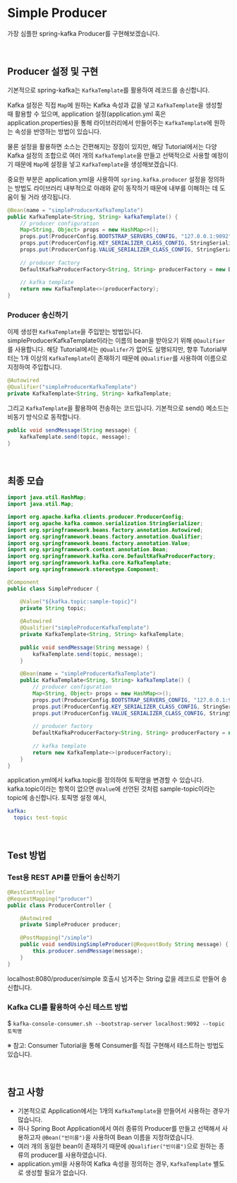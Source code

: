 # Simple Producer

가장 심플한 spring-kafka Producer를 구현해보겠습니다.

<br/>

## Producer 설정 및 구현
기본적으로 spring-kafka는 `KafkaTemplate`를 활용하여 레코드를 송신합니다.

Kafka 설정은 직접 `Map`에 원하는 Kafka 속성과 값을 넣고 `KafkaTemplate`을 생성할 때 활용할 수 있으며,
application 설정(application.yml 혹은 application.properties)을 통해 라이브러리에서 만들어주는 `KafkaTemplate`에 원하는 속성을 반영하는 방법이 있습니다.

물론 설정을 활용하면 소스는 간편해지는 장점이 있지만,
해당 Tutorial에서는 다양 Kafka 설정의 조합으로 여러 개의 `KafkaTemplate`을 만들고 선택적으로 사용할 예정이기 때문에 `Map`에 설정을 넣고 `KafkaTemplate`을 생성해보겠습니다.

중요한 부분은 application.yml을 사용하여 `spring.kafka.producer` 설정을 정의하는 방법도 라이브러리 내부적으로 아래와 같이 동작하기 때문에 내부를 이해하는 데 도움이 될 거라 생각됩니다.
```java
@Bean(name = "simpleProducerKafkaTemplate")
public KafkaTemplate<String, String> kafkaTemplate() {
    // producer configuration
    Map<String, Object> props = new HashMap<>();
    props.put(ProducerConfig.BOOTSTRAP_SERVERS_CONFIG, "127.0.0.1:9092");
    props.put(ProducerConfig.KEY_SERIALIZER_CLASS_CONFIG, StringSerializer.class);
    props.put(ProducerConfig.VALUE_SERIALIZER_CLASS_CONFIG, StringSerializer.class);
    
    // producer factory
    DefaultKafkaProducerFactory<String, String> producerFactory = new DefaultKafkaProducerFactory<>(props);
    
    // kafka template
    return new KafkaTemplate<>(producerFactory);
}
```

### Producer 송신하기
이제 생성한 `KafkaTemplate`을 주입받는 방법입니다.
simpleProducerKafkaTemplate이라는 이름의 bean을 받아오기 위해 `@Qaulifier`를 사용합니다.
해당 Tutorial에서는 `@Qualifer`가 없어도 실행되지만, 향후 Tutorial부터는 1개 이상의 `KafkaTemplate`이 존재하기 때문에 `@Qualifier`를 사용하여 이름으로 지정하여 주입합니다.
```java
@Autowired
@Qualifier("simpleProducerKafkaTemplate")
private KafkaTemplate<String, String> kafkaTemplate;
```

그리고 `KafkaTemplate`을 활용하여 전송하는 코드입니다.
기본적으로 send() 메소드는 비동기 방식으로 동작합니다.
```java
public void sendMessage(String message) {
    kafkaTemplate.send(topic, message);
}
```

<br/>

## 최종 모습
```java
import java.util.HashMap;
import java.util.Map;

import org.apache.kafka.clients.producer.ProducerConfig;
import org.apache.kafka.common.serialization.StringSerializer;
import org.springframework.beans.factory.annotation.Autowired;
import org.springframework.beans.factory.annotation.Qualifier;
import org.springframework.beans.factory.annotation.Value;
import org.springframework.context.annotation.Bean;
import org.springframework.kafka.core.DefaultKafkaProducerFactory;
import org.springframework.kafka.core.KafkaTemplate;
import org.springframework.stereotype.Component;

@Component
public class SimpleProducer {

    @Value("${kafka.topic:sample-topic}")
    private String topic;
    
    @Autowired
    @Qualifier("simpleProducerKafkaTemplate")
    private KafkaTemplate<String, String> kafkaTemplate;
    
    public void sendMessage(String message) {
        kafkaTemplate.send(topic, message);
    }
    
    @Bean(name = "simpleProducerKafkaTemplate")
    public KafkaTemplate<String, String> kafkaTemplate() {
        // producer configuration
        Map<String, Object> props = new HashMap<>();
        props.put(ProducerConfig.BOOTSTRAP_SERVERS_CONFIG, "127.0.0.1:9092");
        props.put(ProducerConfig.KEY_SERIALIZER_CLASS_CONFIG, StringSerializer.class);
        props.put(ProducerConfig.VALUE_SERIALIZER_CLASS_CONFIG, StringSerializer.class);
        
        // producer factory
        DefaultKafkaProducerFactory<String, String> producerFactory = new DefaultKafkaProducerFactory<>(props);
        
        // kafka template
        return new KafkaTemplate<>(producerFactory);
    }
}
```

application.yml에서 kafka.topic를 정의하여 토픽명을 변경할 수 있습니다.
kafka.topic이라는 항목이 없으면 `@Value`에 선언된 것처럼 sample-topic이라는 topic에 송신합니다.
토픽명 설정 예시,
```yml
kafka:
  topic: test-topic
```

<br/>

## Test 방법 
### Test용 REST API를 만들어 송신하기 
```java
@RestController
@RequestMapping("producer")
public class ProducerController {

    @Autowired
    private SimpleProducer producer;
    
    @PostMapping("/simple")
    public void sendUsingSimpleProducer(@RequestBody String message) {
        this.producer.sendMessage(message);
    }
}
```
localhost:8080/producer/simple 호출시 넘겨주는 String 값을 레코드로 만들어 송신합니다.

### Kafka CLI를 활용하여 수신 테스트 방법
$ `kafka-console-consumer.sh --bootstrap-server localhost:9092 --topic 토픽명`

※ 참고: Consumer Tutorial을 통해 Consumer를 직접 구현해서 테스트하는 방법도 있습니다.

<br/>

## 참고 사항
* 기본적으로 Application에서는 1개의 `KafkaTemplate`을 만들어서 사용하는 경우가 많습니다.
* 하나 Spring Boot Application에서 여러 종류의 Producer를 만들고 선택해서 사용하고자 `@Bean("빈이름")`을 사용하여 Bean 이름을 지정하였습니다.
* 여러 개의 동일한 bean이 존재하기 때문에 `@Qualifier("빈이름")`으로 원하는 종류의 producer를 사용하였습니다.
* application.yml을 사용하여 Kafka 속성을 정의하는 경우, `KafkaTemplate` 별도로 생성할 필요가 없습니다.